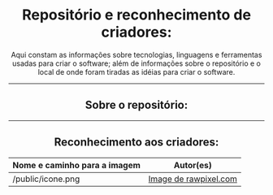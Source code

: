 <div align="center">
  <h1>Repositório e reconhecimento de criadores:</h1>
  <p>Aqui constam as informações sobre tecnologias, linguagens e ferramentas usadas para criar o software; além de informações sobre o repositório e o local de onde foram tiradas as idéias para criar o software.</p>
  <hr>
  <h2>Sobre o repositório:</h2>
  
  <hr>
  
  <h2>Reconhecimento aos criadores:</h2>
  
  Nome e caminho para a imagem | Autor(es)
  --- | ---
  /public/icone.png | <a href="https://www.freepik.com/free-vector/illustration-financial-concept_2606581.htm#query=sifr%C3%A3o&position=3&from_view=search&track=sph">Image de rawpixel.com</a>
</div>
